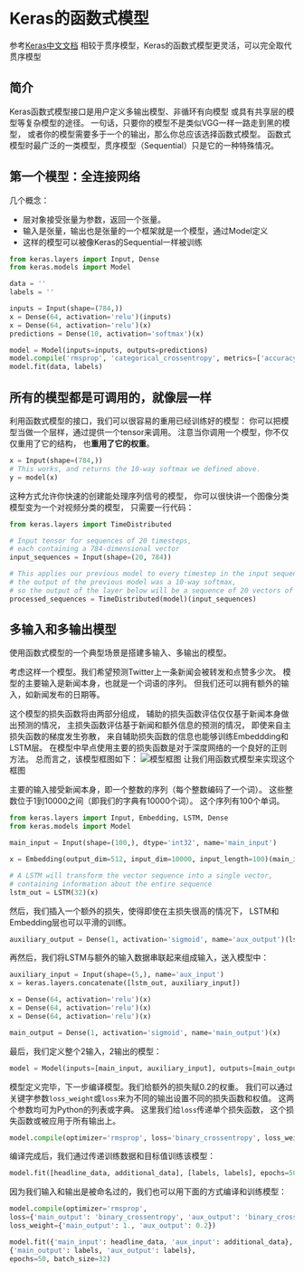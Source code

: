 # Keras的函数式模型
参考[Keras中文文档](http://keras-cn.readthedocs.io/en/latest/getting_started/functional_API/)
相较于贯序模型，Keras的函数式模型更灵活，可以完全取代贯序模型
## 简介
Keras函数式模型接口是用户定义多输出模型、非循环有向模型
或具有共享层的模型等复杂模型的途径。
一句话，只要你的模型不是类似VGG一样一路走到黑的模型，
或者你的模型需要多于一个的输出，那么你总应该选择函数式模型。
函数式模型时最广泛的一类模型，贯序模型（Sequential）只是它的一种特殊情况。

## 第一个模型：全连接网络
几个概念：
- 层对象接受张量为参数，返回一个张量。
- 输入是张量，输出也是张量的一个框架就是一个模型，通过Model定义
- 这样的模型可以被像Keras的Sequential一样被训练
```python
from keras.layers import Input, Dense
from keras.models import Model

data = ''
labels = ''

inputs = Input(shape=(784,))
x = Dense(64, activation='relu')(inputs)
x = Dense(64, activation='relu')(x)
predictions = Dense(10, activation='softmax')(x)

model = Model(inputs=inputs, outputs=predictions)
model.compile('rmsprop', 'categorical_crossentropy', metrics=['accuracy'])
model.fit(data, labels)
```
## 所有的模型都是可调用的，就像层一样
利用函数式模型的接口，我们可以很容易的重用已经训练好的模型：
你可以把模型当做一个层样，通过提供一个tensor来调用。
注意当你调用一个模型，你不仅仅重用了它的结构，
也**重用了它的权重**。
```python
x = Input(shape=(784,))
# This works, and returns the 10-way softmax we defined above.
y = model(x)
```
这种方式允许你快速的创建能处理序列信号的模型，
你可以很快讲一个图像分类模型变为一个对视频分类的模型，
只需要一行代码：
```python
from keras.layers import TimeDistributed

# Input tensor for sequences of 20 timesteps,
# each containing a 784-dimensional vector
input_sequences = Input(shape=(20, 784))

# This applies our previous model to every timestep in the input sequences.
# the output of the previous model was a 10-way softmax,
# so the output of the layer below will be a sequence of 20 vectors of size 10.
processed_sequences = TimeDistributed(model)(input_sequences)
```
## 多输入和多输出模型
使用函数式模型的一个典型场景是搭建多输入、多输出的模型。

考虑这样一个模型。我们希望预测Twitter上一条新闻会被转发和点赞多少次。
模型的主要输入是新闻本身，也就是一个词语的序列。
但我们还可以拥有额外的输入，如新闻发布的日期等。

这个模型的损失函数将由两部分组成，
辅助的损失函数评估仅仅基于新闻本身做出预测的情况，
主损失函数评估基于新闻和额外信息的预测的情况，
即使来自主损失函数的梯度发生弥散，
来自辅助损失函数的信息也能够训练Embeddding和LSTM层。
在模型中早点使用主要的损失函数是对于深度网络的一个良好的正则方法。
总而言之，该模型框图如下：
![模型框图](https://s3.amazonaws.com/keras.io/img/multi-input-multi-output-graph.png)
让我们用函数式模型来实现这个框图

主要的输入接受新闻本身，即一个整数的序列（每个整数编码了一个词）。
这些整数位于1到10000之间（即我们的字典有10000个词）。
这个序列有100个单词。
```python
from keras.layers import Input, Embedding, LSTM, Dense
from keras.models import Model

main_input = Input(shape=(100,), dtype='int32', name='main_input')

x = Embedding(output_dim=512, input_dim=10000, input_length=100)(main_input)

# A LSTM will transform the vector sequence into a single vector,
# containing information about the entire sequence
lstm_out = LSTM(32)(x)
```
然后，我们插入一个额外的损失，使得即使在主损失很高的情况下，
LSTM和Embedding层也可以平滑的训练。
```python
auxiliary_output = Dense(1, activation='sigmoid', name='aux_output')(lstm_out)
```
再然后，我们将LSTM与额外的输入数据串联起来组成输入，送入模型中：
```python
auxiliary_input = Input(shape=(5,), name='aux_input')
x = keras.layers.concatenate([lstm_out, auxiliary_input])

x = Dense(64, activation='relu')(x)
x = Dense(64, activation='relu')(x)
x = Dense(64, activation='relu')(x)

main_output = Dense(1, activation='sigmoid', name='main_output')(x)
```
最后，我们定义整个2输入，2输出的模型：
```python
model = Model(inputs=[main_input, auxiliary_input], outputs=[main_output, auxiliary_output])
```
模型定义完毕，下一步编译模型。我们给额外的损失赋0.2的权重。
我们可以通过关键字参数`loss_weight`或`loss`来为不同的输出设置不同的损失函数和权值。
这两个参数均可为Python的列表或字典。
这里我们给`loss`传递单个损失函数，
这个损失函数或被应用于所有输出上。
```python
model.compile(optimizer='rmsprop', loss='binary_crossentropy', loss_weight=[1., 0.2])
```
编译完成后，我们通过传递训练数据和目标值训练该模型：
```python
model.fit([headline_data, additional_data], [labels, labels], epochs=50, batch_size=32)
```
因为我们输入和输出是被命名过的，我们也可以用下面的方式编译和训练模型：
```python
model.compile(optimizer='rmsprop', 
loss={'main_output': 'binary_crossentropy', 'aux_output': 'binary_crossentropy'}, 
loss_weight={'main_output': 1., 'aux_output': 0.2})

model.fit({'main_input': headline_data, 'aux_input': additional_data}, 
{'main_output': labels, 'aux_output': labels}, 
epochs=50, batch_size=32)
```
